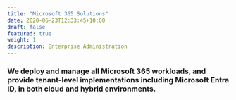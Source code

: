 ```yaml
---
title: "Microsoft 365 Solutions"
date: 2020-06-23T12:33:45+10:00
draft: false
featured: true
weight: 1
description: Enterprise Administration
---
```


### We deploy and manage all Microsoft 365 workloads, and provide tenant-level implementations including Microsoft Entra ID, in both cloud and hybrid environments.
